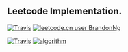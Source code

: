 ## Leetcode Implementation.

[![Travis](https://img.shields.io/badge/language-Java-blue.svg)](https://github.com/brandon0824/leetcode) [![leetcode.cn user BrandonNg](https://img.shields.io/badge/dynamic/json?style=flat&up_color=black&color=blue&label=leetcode.cn&query=solvedOverTotal&url=https%3A%2F%2Fbadges.xyli.codes%2Fapi%2Fusers%2Fbrandonng%2Fcn%2F&logo=leetcode&logoColor=yellow)](https://leetcode.cn/u/brandonng/)

[![Travis](https://img.shields.io/website?down_color=lightgrey&down_message=offline&label=Brandon%20Space&up_color=blue&up_message=online&url=https%3A%2F%2Fbrandonng.tech)](https://brandonng.tech)
[![algorithm](https://img.shields.io/badge/algorithm-Brandon%20Space-blue)](https://brandonng.tech/algorithm/)
